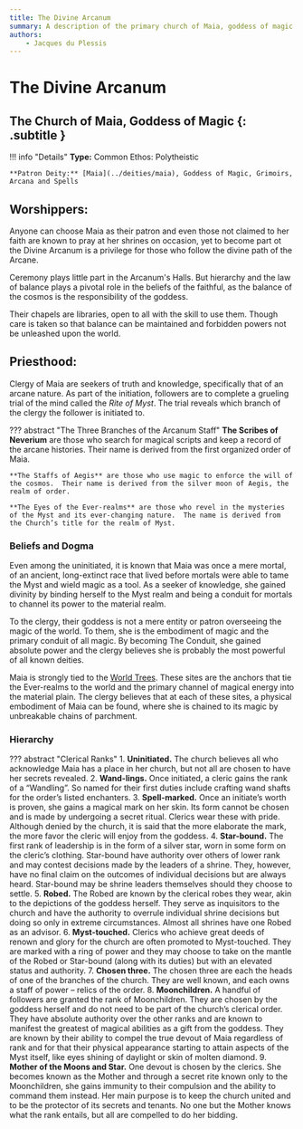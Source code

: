 ```yaml
---
title: The Divine Arcanum
summary: A description of the primary church of Maia, goddess of magic.
authors:
    - Jacques du Plessis
---
```

# The Divine Arcanum
## The Church of Maia, Goddess of Magic {: .subtitle }

!!! info "Details"
    **Type:** Common Ethos: Polytheistic
    
    **Patron Deity:** [Maia](../deities/maia), Goddess of Magic, Grimoirs, Arcana and Spells

## Worshippers:
Anyone can choose Maia as their patron and even those not claimed to her faith are known to pray at her shrines on occasion, yet to become part ot the Divine Arcanum is a privilege for those who follow the divine path of the Arcane.

Ceremony plays little part in the Arcanum's Halls. But hierarchy and the law of balance plays a pivotal role in the beliefs of the faithful, as the balance of the cosmos is the responsibility of the goddess.

Their chapels are libraries, open to all with the skill to use them. Though care is taken so that balance can be maintained and forbidden powers not be unleashed upon the world.

## Priesthood:
Clergy of Maia are seekers of truth and knowledge, specifically that of an arcane nature.  As part of the initiation, followers are to complete a grueling trial of the mind called the _Rite of Myst_.  The trial reveals which branch of the clergy the follower is initiated to.

??? abstract "The Three Branches of the Arcanum Staff"
    **The Scribes of Neverium** are those who search for magical scripts and keep a record of the arcane histories.  Their name is derived from the first organized order of Maia.
    
    **The Staffs of Aegis** are those who use magic to enforce the will of the cosmos.  Their name is derived from the silver moon of Aegis, the realm of order.

    **The Eyes of the Ever-realms** are those who revel in the mysteries of the Myst and its ever-changing nature.  The name is derived from the Church’s title for the realm of Myst.

### Beliefs and Dogma
Even among the uninitiated, it is known that Maia was once a mere mortal, of an ancient, long-extinct race that lived before mortals were able to tame the Myst and wield magic as a tool.  As a seeker of knowledge, she gained divinity by binding herself to the Myst realm and being a conduit for mortals to channel its power to the material realm.

To the clergy, their goddess is not a mere entity or patron overseeing the magic of the world.  To them, she is the embodiment of magic and the primary conduit of all magic.  By becoming The Conduit, she gained absolute power and the clergy believes she is probably the most powerful of all known deities.

Maia is strongly tied to the [World Trees](../../../cosmology/magic/places_of_power/world_trees).  These sites are the anchors that tie the Ever-realms to the world and the primary channel of magical energy into the material plain.  The clergy believes that at each of these sites, a physical embodiment of Maia can be found, where she is chained to its magic by unbreakable chains of parchment.

### Hierarchy

<a name='chosen_3'></a>

??? abstract "Clerical Ranks"
    1. **Uninitiated.** The church believes all who acknowledge Maia has a place in her church, but not all are chosen to have her secrets revealed.
    2. **Wand-lings.** Once initiated, a cleric gains the rank of a “Wandling”.  So named for their first duties include crafting wand shafts for the order’s listed enchanters.
    3. **Spell-marked.** Once an initiate’s worth is proven, she gains a magical mark on her skin.  Its form cannot be chosen and is made by undergoing a secret ritual. Clerics wear these with pride.  Although denied by the church, it is said that the more elaborate the mark, the more favor the cleric will enjoy from the goddess.
    4. **Star-bound.** The first rank of leadership is in the form of a silver star, worn in some form on the cleric’s clothing.  Star-bound have authority over others of lower rank and may contest decisions made by the leaders of a shrine.  They, however, have no final claim on the outcomes of individual decisions but are always heard.  Star-bound may be shrine leaders themselves should they choose to settle.
    5. **Robed.** The Robed are known by the clerical robes they wear, akin to the depictions of the goddess herself.  They serve as inquisitors to the church and have the authority to overrule individual shrine decisions but doing so only in extreme circumstances. Almost all shrines have one Robed as an advisor.
    6. **Myst-touched.** Clerics who achieve great deeds of renown and glory for the church are often promoted to Myst-touched.  They are marked with a ring of power and they may choose to take on the mantle of the Robed or Star-bound (along with its duties) but with an elevated status and authority.
    7. **Chosen three.** The chosen three are each the heads of one of the branches of the church.  They are well known, and each owns a staff of power – relics of the order.
    8. **Moonchildren.**  A handful of followers are granted the rank of Moonchildren.  They are chosen by the goddess herself and do not need to be part of the church’s clerical order.  They have absolute authority over the other ranks and are known to manifest the greatest of magical abilities as a gift from the goddess.  They are known by their ability to compel the true devout of Maia regardless of rank and for that their physical appearance starting to attain aspects of the Myst itself, like eyes shining of daylight or skin of molten diamond.
    9. **Mother of the Moons and Star.** One devout is chosen by the clerics.  She becomes known as the Mother and through a secret rite known only to the Moonchildren, she gains immunity to their compulsion and the ability to command them instead.  Her main purpose is to keep the church united and to be the protector of its secrets and tenants.  No one but the Mother knows what the rank entails, but all are compelled to do her bidding.